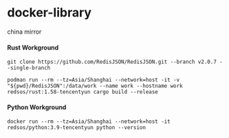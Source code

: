 # docker-library
china mirror

#### Rust Workground
```shell
git clone https://github.com/RedisJSON/RedisJSON.git --branch v2.0.7 --single-branch

podman run --rm --tz=Asia/Shanghai --network=host -it -v "${pwd}/RedisJSON":/data/work --name work --hostname work redsos/rust:1.58-tencentyun cargo build --release
```


#### Python Workground
```shell
docker run --rm --tz=Asia/Shanghai --network=host -it redsos/python:3.9-tencentyun python --version
```
